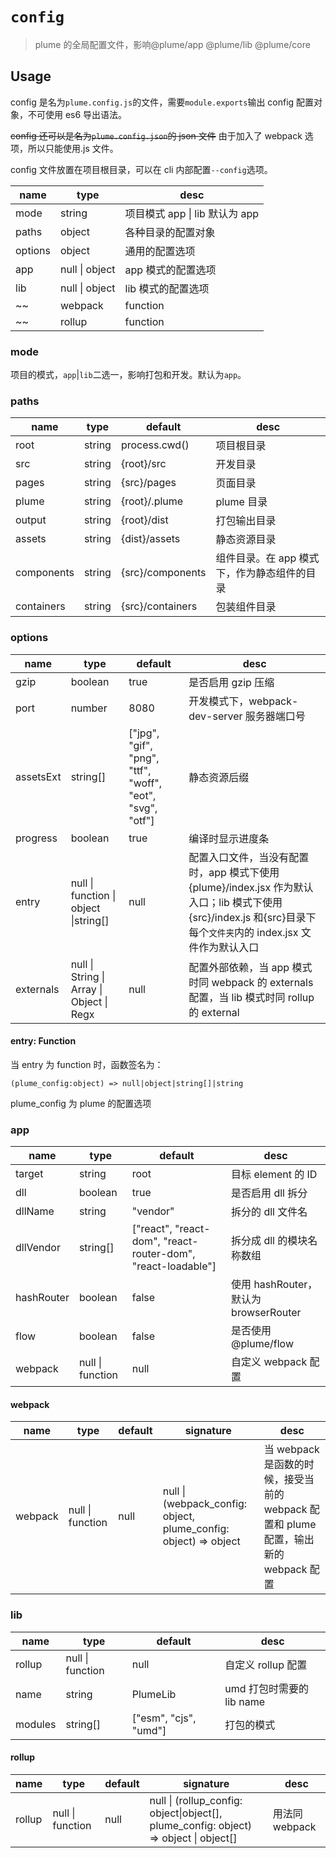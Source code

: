 # `config`

> plume 的全局配置文件，影响@plume/app @plume/lib @plume/core

## Usage

config 是名为`plume.config.js`的文件，需要`module.exports`输出 config 配置对象，不可使用 es6 导出语法。

~~config 还可以是名为`plume.config.json`的 json 文件~~ 由于加入了 webpack 选项，所以只能使用.js 文件。

config 文件放置在项目根目录，可以在 cli 内部配置`--config`选项。

| name    | type           | desc                           |
| ------- | -------------- | ------------------------------ |
| mode    | string         | 项目模式 app \| lib 默认为 app |
| paths   | object         | 各种目录的配置对象             |
| options | object         | 通用的配置选项                 |
| app     | null \| object | app 模式的配置选项             |
| lib     | null \| object | lib 模式的配置选项             |
| ~~      | webpack        | function                       | 自定义 webpack 配置 | ~~ |
| ~~      | rollup         | function                       | 自定义 rollup 配置 | ~~ |

### mode

项目的模式，`app`|`lib`二选一，影响打包和开发。默认为`app`。

### paths

| name       | type   | default          | desc                                        |
| ---------- | ------ | ---------------- | ------------------------------------------- |
| root       | string | process.cwd()    | 项目根目录                                  |
| src        | string | {root}/src       | 开发目录                                    |
| pages      | string | {src}/pages      | 页面目录                                    |
| plume      | string | {root}/.plume    | plume 目录                                  |
| output     | string | {root}/dist      | 打包输出目录                                |
| assets     | string | {dist}/assets    | 静态资源目录                                |
| components | string | {src}/components | 组件目录。在 app 模式下，作为静态组件的目录 |
| containers | string | {src}/containers | 包装组件目录                                |

### options

| name      | type                                      | default                                                   | desc                                                                                                                                                            |
| --------- | ----------------------------------------- | --------------------------------------------------------- | --------------------------------------------------------------------------------------------------------------------------------------------------------------- |
| gzip      | boolean                                   | true                                                      | 是否启用 gzip 压缩                                                                                                                                              |
| port      | number                                    | 8080                                                      | 开发模式下，webpack-dev-server 服务器端口号                                                                                                                     |
| assetsExt | string[]                                  | ["jpg", "gif", "png", "ttf", "woff", "eot", "svg", "otf"] | 静态资源后缀                                                                                                                                                    |
| progress  | boolean                                   | true                                                      | 编译时显示进度条                                                                                                                                                |
| entry     | null \| function \| object \|string[]     | null                                                      | 配置入口文件，当没有配置时，app 模式下使用{plume}/index.jsx 作为默认入口；lib 模式下使用{src}/index.js 和{src}目录下每个`文件夹`内的 index.jsx 文件作为默认入口 |
| externals | null \| String \| Array \| Object \| Regx | null                                                      | 配置外部依赖，当 app 模式时同 webpack 的 externals 配置，当 lib 模式时同 rollup 的 external                                                                     |

#### entry: Function

当 entry 为 function 时，函数签名为：

`(plume_config:object) => null|object|string[]|string`

plume_config 为 plume 的配置选项

### app

| name       | type             | default                                                      | desc                                  |
| ---------- | ---------------- | ------------------------------------------------------------ | ------------------------------------- |
| target     | string           | root                                                         | 目标 element 的 ID                    |
| dll        | boolean          | true                                                         | 是否启用 dll 拆分                     |
| dllName    | string           | "vendor"                                                     | 拆分的 dll 文件名                     |
| dllVendor  | string[]         | ["react", "react-dom", "react-router-dom", "react-loadable"] | 拆分成 dll 的模块名称数组             |
| hashRouter | boolean          | false                                                        | 使用 hashRouter，默认为 browserRouter |
| flow       | boolean          | false                                                        | 是否使用 @plume/flow                  |
| webpack    | null \| function | null                                                         | 自定义 webpack 配置                   |

#### webpack

| name    | type             | default | signature                                                        | desc                                                                                 |
| ------- | ---------------- | ------- | ---------------------------------------------------------------- | ------------------------------------------------------------------------------------ |
| webpack | null \| function | null    | null \| (webpack_config: object, plume_config: object) => object | 当 webpack 是函数的时候，接受当前的 webpack 配置和 plume 配置，输出新的 webpack 配置 |

### lib

| name    | type             | default               | desc                      |
| ------- | ---------------- | --------------------- | ------------------------- |
| rollup  | null \| function | null                  | 自定义 rollup 配置        |
| name    | string           | PlumeLib              | umd 打包时需要的 lib name |
| modules | string[]         | ["esm", "cjs", "umd"] | 打包的模式                |

#### rollup

| name   | type             | default | signature                                                                             | desc           |
| ------ | ---------------- | ------- | ------------------------------------------------------------------------------------- | -------------- |
| rollup | null \| function | null    | null \| (rollup_config: object\|object[], plume_config: object) => object \| object[] | 用法同 webpack |

